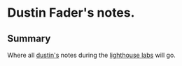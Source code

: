 # Dustin Fader's notes.

## Summary

Where all [dustin's](https://github.com/DustinFader) notes during the [lighthouse labs](https://www.lighthouselabs.ca/) will go. 
